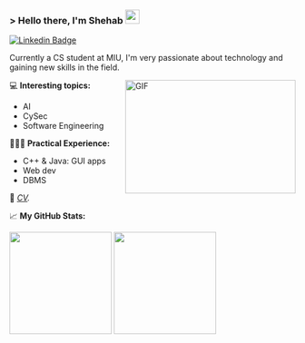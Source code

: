 ### &gt; Hello there, I'm Shehab <img src="https://media.giphy.com/media/hvRJCLFzcasrR4ia7z/giphy.gif" width="25">

[![Linkedin Badge](https://img.shields.io/badge/-LinkedIn-0e76a8?style=flat-square&logo=Linkedin&logoColor=white)](http://www.linkedin.com/in/shehabsadek1)

<p>
Currently a CS student at MIU, I'm very passionate about technology and gaining new skills in the field.
</p>

<img align="right" alt="GIF" src="https://github.com/Gapur/Gapur/blob/main/assets/coding.gif?raw=true" width="300" height="200" />

💻 **Interesting topics:**
<p>

* AI
* CySec
* Software Engineering

</p>

👨🏼‍💻 **Practical Experience:**
<p>

* C++ & Java: GUI apps
* Web dev
* DBMS

</p>

📝 *[CV](https://drive.google.com/file/d/1Ycc9tCDQChD3JuAvUAzmmYi9Ph6TuS9b/view?usp=sharing).*


📈 **My GitHub Stats:**
<p>
<img height="180em" src="https://github-readme-stats.vercel.app/api?username=ShehabSadek&show_icons=true&hide_border=true&&count_private=true&include_all_commits=true" />
<img height="180em" src="https://github-readme-stats.vercel.app/api/top-langs/?username=ShehabSadek&exclude_repo=KNN-Image-Classification&show_icons=true&hide_border=true&layout=compact&langs_count=8"/>
</p>
